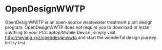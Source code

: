 OpenDesignWWTP
==============
OpenDesignWWTP is an open-source wastewater treatment plant design program.
OpenDesignWWTP does not require you to download or install anything to your PC/Laptop/Mobile Device, simply visit http://heyang.xyz/opendesignwwtp  and start the wonderful design journey.
let try test
